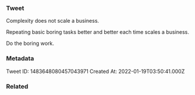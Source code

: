 ### Tweet
Complexity does not scale a business.

Repeating basic boring tasks better and better each time scales a business.

Do the boring work.

### Metadata
Tweet ID: 1483648080457043971
Created At: 2022-01-19T03:50:41.000Z

### Related

